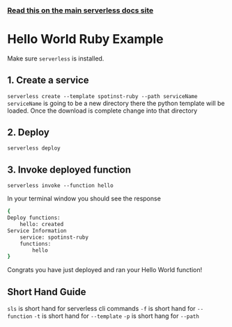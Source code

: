 <!--
title: Hello World Ruby Example
menuText: Hello World Ruby Example
description: Create a Ruby Hello World function
layout: Doc
-->

<!-- DOCS-SITE-LINK:START automatically generated  -->
### [Read this on the main serverless docs site](https://www.serverless.com/framework/docs/providers/spotinst/)
<!-- DOCS-SITE-LINK:END -->

# Hello World Ruby Example

Make sure `serverless` is installed. 

## 1. Create a service
`serverless create --template spotinst-ruby --path serviceName`  `serviceName` is going to be a new directory there the python template will be loaded. Once the download is complete change into that directory

## 2. Deploy
`serverless deploy`  

## 3. Invoke deployed function
`serverless invoke --function hello` 

In your terminal window you should see the response

```bash
{
Deploy functions:
	hello: created
Service Information
	service: spotinst-ruby
	functions:
  		hello
}
```

Congrats you have just deployed and ran your Hello World function!

## Short Hand Guide

`sls` is short hand for serverless cli commands
`-f` is short hand for `--function`
`-t` is short hand for `--template`
`-p` is short hang for `--path`